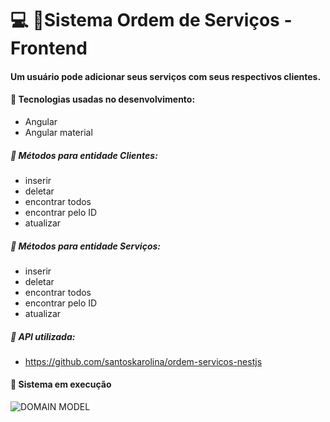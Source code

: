 # :computer: :pushpin:Sistema Ordem de Serviços - Frontend 

#### Um usuário pode adicionar seus serviços com seus respectivos clientes.

#### :small_blue_diamond: Tecnologias usadas no desenvolvimento:
- Angular
- Angular material

##### :small_blue_diamond: Métodos para entidade Clientes:
- inserir
- deletar
- encontrar todos
- encontrar pelo ID
- atualizar

##### :small_blue_diamond: Métodos para entidade Serviços:
- inserir
- deletar
- encontrar todos
- encontrar pelo ID
- atualizar

##### :small_blue_diamond: API utilizada:
- https://github.com/santoskarolina/ordem-servicos-nestjs

#### :small_blue_diamond: Sistema em execução
![DOMAIN MODEL](https://github.com/santoskarolina/html/blob/main/html/services-on.gif)
